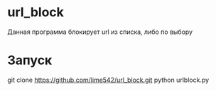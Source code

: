 # url_block
Данная программа блокирует url из списка, либо по выбору
# Запуск
git clone https://github.com/lime542/url_block.git
python urlblock.py

